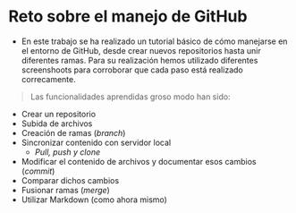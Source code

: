 # Reto sobre el manejo de GitHub

* En este trabajo se ha realizado un tutorial básico de cómo manejarse en el entorno de GitHub, desde crear nuevos repositorios hasta unir diferentes ramas.
Para su realización hemos utilizado diferentes screenshoots para corroborar que cada paso está realizado correcamente. 

>Las funcionalidades aprendidas groso modo han sido:
  - Crear un repositorio
  - Subida de archivos
  - Creación de ramas (*branch*)
  - Sincronizar contenido con servidor local
      - *Pull, push y clone*
  - Modificar el contenido de archivos y documentar esos cambios (*commit*)
  - Comparar dichos cambios
  - Fusionar ramas (*merge*)
  - Utilizar Markdown (como ahora mismo)


